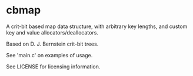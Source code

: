 cbmap
=====

A crit-bit based map data structure, with arbitrary key lengths, and custom key and value allocators/deallocators.

Based on D. J. Bernstein crit-bit trees.

See 'main.c' on examples of usage.

See LICENSE for licensing information.

